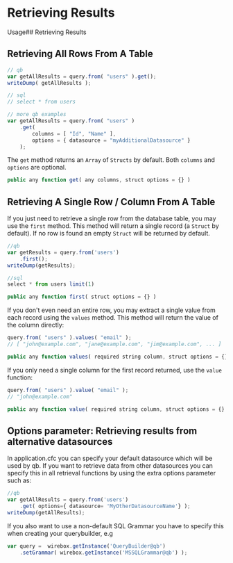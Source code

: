 # Retrieving Results

Usage\#\# Retrieving Results

## Retrieving All Rows From A Table

```javascript
// qb
var getAllResults = query.from( "users" ).get();
writeDump( getAllResults );

// sql
// select * from users

// more qb examples
var getAllResults = query.from( "users" )
    .get(
        columns = [ "Id", "Name" ],
        options = { datasource = "myAdditionalDatasource" }
    );
```

The `get` method returns an `Array` of `Structs` by default. Both `columns` and `options` are optional.

```javascript
public any function get( any columns, struct options = {} )
```

## Retrieving A Single Row / Column From A Table

If you just need to retrieve a single row from the database table, you may use the `first` method. This method will return a single record \(a `Struct` by default\). If no row is found an empty `Struct` will be returned by default.

```javascript
//qb
var getResults = query.from('users')
    .first();
writeDump(getResults);

//sql
select * from users limit(1)
```

```javascript
public any function first( struct options = {} )
```

If you don't even need an entire row, you may extract a single value from each record using the `values` method. This method will return the value of the column directly:

```javascript
query.from( "users" ).values( "email" );
// [ "john@example.com", "jane@example.com", "jim@example.com", ... ]
```

```javascript
public any function values( required string column, struct options = {} );
```

If you only need a single column for the first record returned, use the `value` function:

```javascript
query.from( "users" ).value( "email" );
// "john@example.com"
```

```javascript
public any function value( required string column, struct options = {} );
```

## Options parameter: Retrieving results from alternative datasources

In application.cfc you can specify your default datasource which will be used by qb. If you want to retrieve data from other datasources you can specify this in all retrieval functions by using the extra options parameter such as:

```javascript
//qb
var getAllResults = query.from('users')
    .get( options={ datasource= 'MyOtherDatasourceName'} );
writeDump(getAllResults);
```

If you also want to use a non-default SQL Grammar you have to specify this when creating your querybuilder, e.g

```javascript
var query =  wirebox.getInstance('QueryBuilder@qb')
    .setGrammar( wirebox.getInstance('MSSQLGrammar@qb') );
```

